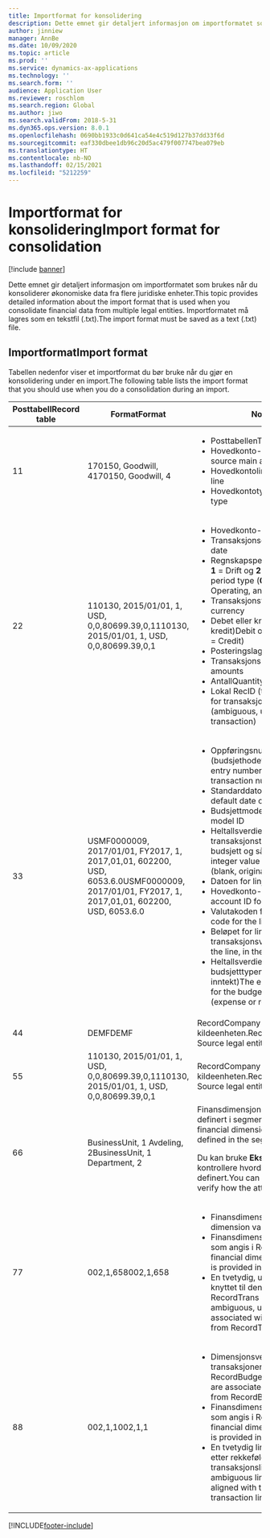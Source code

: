 ```yaml
---
title: Importformat for konsolidering
description: Dette emnet gir detaljert informasjon om importformatet som brukes når du konsoliderer økonomiske data fra flere juridiske enheter.
author: jinniew
manager: AnnBe
ms.date: 10/09/2020
ms.topic: article
ms.prod: ''
ms.service: dynamics-ax-applications
ms.technology: ''
ms.search.form: ''
audience: Application User
ms.reviewer: roschlom
ms.search.region: Global
ms.author: jiwo
ms.search.validFrom: 2018-5-31
ms.dyn365.ops.version: 8.0.1
ms.openlocfilehash: 0690bb1933c0d641ca54e4c519d127b37dd33f6d
ms.sourcegitcommit: eaf330dbee1db96c20d5ac479f007747bea079eb
ms.translationtype: HT
ms.contentlocale: nb-NO
ms.lasthandoff: 02/15/2021
ms.locfileid: "5212259"
---
```

# <a name="import-format-for-consolidation"></a><span data-ttu-id="e6a88-103">Importformat for konsolidering</span><span class="sxs-lookup"><span data-stu-id="e6a88-103">Import format for consolidation</span></span>

[!include [banner](../includes/banner.md)]

<span data-ttu-id="e6a88-104">Dette emnet gir detaljert informasjon om importformatet som brukes når du konsoliderer økonomiske data fra flere juridiske enheter.</span><span class="sxs-lookup"><span data-stu-id="e6a88-104">This topic provides detailed information about the import format that is used when you consolidate financial data from multiple legal entities.</span></span> <span data-ttu-id="e6a88-105">Importformatet må lagres som en tekstfil (.txt).</span><span class="sxs-lookup"><span data-stu-id="e6a88-105">The import format must be saved as a text (.txt) file.</span></span>

## <a name="import-format"></a><span data-ttu-id="e6a88-106">Importformat</span><span class="sxs-lookup"><span data-stu-id="e6a88-106">Import format</span></span>

<span data-ttu-id="e6a88-107">Tabellen nedenfor viser et importformat du bør bruke når du gjør en konsolidering under en import.</span><span class="sxs-lookup"><span data-stu-id="e6a88-107">The following table lists the import format that you should use when you do a consolidation during an import.</span></span>

| <span data-ttu-id="e6a88-108">Posttabell</span><span class="sxs-lookup"><span data-stu-id="e6a88-108">Record table</span></span> | <span data-ttu-id="e6a88-109">Format</span><span class="sxs-lookup"><span data-stu-id="e6a88-109">Format</span></span> | <span data-ttu-id="e6a88-110">Notater</span><span class="sxs-lookup"><span data-stu-id="e6a88-110">Notes</span></span> |
|--------------|---------|-------|
| <span data-ttu-id="e6a88-111">1</span><span class="sxs-lookup"><span data-stu-id="e6a88-111">1</span></span>            | <span data-ttu-id="e6a88-112">170150, Goodwill, 4</span><span class="sxs-lookup"><span data-stu-id="e6a88-112">170150, Goodwill, 4</span></span> | <ul><li><span data-ttu-id="e6a88-113">Posttabellen</span><span class="sxs-lookup"><span data-stu-id="e6a88-113">The record table</span></span></li><li><span data-ttu-id="e6a88-114">Hovedkonto-IDen for kilden</span><span class="sxs-lookup"><span data-stu-id="e6a88-114">The source main account ID</span></span></li><li><span data-ttu-id="e6a88-115">Hovedkontolinjen</span><span class="sxs-lookup"><span data-stu-id="e6a88-115">The main account line</span></span></li><li><span data-ttu-id="e6a88-116">Hovedkontotypen</span><span class="sxs-lookup"><span data-stu-id="e6a88-116">The main account type</span></span></li></ul> |
| <span data-ttu-id="e6a88-117">2</span><span class="sxs-lookup"><span data-stu-id="e6a88-117">2</span></span>            | <span data-ttu-id="e6a88-118">110130, 2015/01/01, 1, USD, 0,0,80699.39,0,1</span><span class="sxs-lookup"><span data-stu-id="e6a88-118">110130, 2015/01/01, 1, USD, 0,0,80699.39,0,1</span></span> | <ul><li><span data-ttu-id="e6a88-119">Hovedkonto-IDen</span><span class="sxs-lookup"><span data-stu-id="e6a88-119">The main account ID</span></span></li><li><span data-ttu-id="e6a88-120">Transaksjonsdatoen</span><span class="sxs-lookup"><span data-stu-id="e6a88-120">The transaction date</span></span></li><li><span data-ttu-id="e6a88-121">Regnskapsperiodetypen (**0** = Åpning, **1** = Drift og **2** = Lukking)</span><span class="sxs-lookup"><span data-stu-id="e6a88-121">The fiscal period type (**0** = Opening, **1** = Operating, and **2** = Closing)</span></span></li><li><span data-ttu-id="e6a88-122">Transaksjonsvalutaen</span><span class="sxs-lookup"><span data-stu-id="e6a88-122">The transaction currency</span></span></li><li><span data-ttu-id="e6a88-123">Debet eller kredit (**0** = debet og **1** = kredit)</span><span class="sxs-lookup"><span data-stu-id="e6a88-123">Debit or credit (**0** = Debit and **1** = Credit)</span></span></li><li><span data-ttu-id="e6a88-124">Posteringslaget</span><span class="sxs-lookup"><span data-stu-id="e6a88-124">The posting layer</span></span></li><li><span data-ttu-id="e6a88-125">Transaksjonsbeløp</span><span class="sxs-lookup"><span data-stu-id="e6a88-125">Transaction amounts</span></span></li><li><span data-ttu-id="e6a88-126">Antall</span><span class="sxs-lookup"><span data-stu-id="e6a88-126">Quantity</span></span></li><li><span data-ttu-id="e6a88-127">Lokal RecID (tvetydig, unik int64-verdi for transaksjonen)</span><span class="sxs-lookup"><span data-stu-id="e6a88-127">The local RecID (ambiguous, unique int64 value for the transaction)</span></span></li></ul> |
| <span data-ttu-id="e6a88-128">3</span><span class="sxs-lookup"><span data-stu-id="e6a88-128">3</span></span>            | <span data-ttu-id="e6a88-129">USMF0000009, 2017/01/01, FY2017, 1, 2017,01,01, 602200, USD, 6053.6.0</span><span class="sxs-lookup"><span data-stu-id="e6a88-129">USMF0000009, 2017/01/01, FY2017, 1, 2017,01,01, 602200, USD, 6053.6.0</span></span> | <ul><li><span data-ttu-id="e6a88-130">Oppføringsnummeret (budsjethodetransaksjonsnummer)</span><span class="sxs-lookup"><span data-stu-id="e6a88-130">The entry number (budget header transaction number)</span></span></li><li><span data-ttu-id="e6a88-131">Standarddatoen for budsjetthodet</span><span class="sxs-lookup"><span data-stu-id="e6a88-131">The default date of the budget header</span></span></li><li><span data-ttu-id="e6a88-132">Budsjettmodell-IDen</span><span class="sxs-lookup"><span data-stu-id="e6a88-132">The budget model ID</span></span></li><li><span data-ttu-id="e6a88-133">Heltallsverdien for opplisting for transaksjonstypen (tom, opprinnelig budsjett og så videre)</span><span class="sxs-lookup"><span data-stu-id="e6a88-133">The enumeration integer value for the transaction type (blank, original budget, and so on)</span></span></li><li><span data-ttu-id="e6a88-134">Datoen for linjen</span><span class="sxs-lookup"><span data-stu-id="e6a88-134">The date of the line</span></span></li><li><span data-ttu-id="e6a88-135">Hovedkonto-IDen for linjen</span><span class="sxs-lookup"><span data-stu-id="e6a88-135">The main account ID for the line</span></span></li><li><span data-ttu-id="e6a88-136">Valutakoden for linjen</span><span class="sxs-lookup"><span data-stu-id="e6a88-136">The currency code for the line</span></span></li><li><span data-ttu-id="e6a88-137">Beløpet for linjen, i transaksjonsvalutaen</span><span class="sxs-lookup"><span data-stu-id="e6a88-137">The amount for the line, in the transaction currency</span></span></li><li><span data-ttu-id="e6a88-138">Heltallsverdien for opplisting for budsjetttypen for linjen (utgift eller inntekt)</span><span class="sxs-lookup"><span data-stu-id="e6a88-138">The enumeration integer value for the budget type for the line (expense or revenue)</span></span></li></ul> |
| <span data-ttu-id="e6a88-139">4</span><span class="sxs-lookup"><span data-stu-id="e6a88-139">4</span></span>            | <span data-ttu-id="e6a88-140">DEMF</span><span class="sxs-lookup"><span data-stu-id="e6a88-140">DEMF</span></span> | <span data-ttu-id="e6a88-141">RecordCompany er den juridiske kildeenheten.</span><span class="sxs-lookup"><span data-stu-id="e6a88-141">RecordCompany is the Source legal entity.</span></span> |
| <span data-ttu-id="e6a88-142">5</span><span class="sxs-lookup"><span data-stu-id="e6a88-142">5</span></span>            | <span data-ttu-id="e6a88-143">110130, 2015/01/01, 1, USD, 0,0,80699.39,0,1</span><span class="sxs-lookup"><span data-stu-id="e6a88-143">110130, 2015/01/01, 1, USD, 0,0,80699.39,0,1</span></span> | <span data-ttu-id="e6a88-144">RecordCompany er den juridiske kildeenheten.</span><span class="sxs-lookup"><span data-stu-id="e6a88-144">RecordCompany is the Source legal entity.</span></span> |
| <span data-ttu-id="e6a88-145">6</span><span class="sxs-lookup"><span data-stu-id="e6a88-145">6</span></span>            | <span data-ttu-id="e6a88-146">BusinessUnit, 1 Avdeling, 2</span><span class="sxs-lookup"><span data-stu-id="e6a88-146">BusinessUnit, 1 Department, 2</span></span> | <span data-ttu-id="e6a88-147">Finansdimensjonsattributtene som er definert i segmentrekkefølgen.</span><span class="sxs-lookup"><span data-stu-id="e6a88-147">The financial dimension attributes that are defined in the segment order.</span></span><p><span data-ttu-id="e6a88-148">Du kan bruke **Eksport**-sidenn til å kontrollere hvordan attributtene er definert.</span><span class="sxs-lookup"><span data-stu-id="e6a88-148">You can use the **Export** page to verify how the attributes are defined.</span></span></p> |
| <span data-ttu-id="e6a88-149">7</span><span class="sxs-lookup"><span data-stu-id="e6a88-149">7</span></span>            | <span data-ttu-id="e6a88-150">002,1,658</span><span class="sxs-lookup"><span data-stu-id="e6a88-150">002,1,658</span></span> | <ul><li><span data-ttu-id="e6a88-151">Finansdimensjonsverdien</span><span class="sxs-lookup"><span data-stu-id="e6a88-151">The financial dimension value</span></span></li><li><span data-ttu-id="e6a88-152">Finansdimensjonen, som indeksen som angis i RecordDimensions</span><span class="sxs-lookup"><span data-stu-id="e6a88-152">The financial dimension, as the index that is provided in RecordDimensions</span></span></li><li><span data-ttu-id="e6a88-153">En tvetydig, unik post-ID som er knyttet til den unike post-IDen fra RecordTrans eller RecordTrans2</span><span class="sxs-lookup"><span data-stu-id="e6a88-153">An ambiguous, unique record ID that is associated with the unique record ID from RecordTrans or RecordTrans2</span></span></li></ul> |
| <span data-ttu-id="e6a88-154">8</span><span class="sxs-lookup"><span data-stu-id="e6a88-154">8</span></span>            | <span data-ttu-id="e6a88-155">002,1,1</span><span class="sxs-lookup"><span data-stu-id="e6a88-155">002,1,1</span></span> | <ul><li><span data-ttu-id="e6a88-156">Dimensjonsverdier som er knyttet til transaksjonen fra RecordBudget</span><span class="sxs-lookup"><span data-stu-id="e6a88-156">Dimension values that are associated with the transaction from RecordBudget</span></span></li><li><span data-ttu-id="e6a88-157">Finansdimensjonen, som indeksen som angis i RecordDimensions</span><span class="sxs-lookup"><span data-stu-id="e6a88-157">The financial dimension, as the index that is provided in RecordDimensions</span></span></li><li><span data-ttu-id="e6a88-158">En tvetydig linjepost-ID som justeres etter rekkefølgen til transaksjonslinjene i filen</span><span class="sxs-lookup"><span data-stu-id="e6a88-158">An ambiguous line record ID that is aligned with the order of the transaction lines in the file</span></span></li></ul> |


[!INCLUDE[footer-include](../../includes/footer-banner.md)]